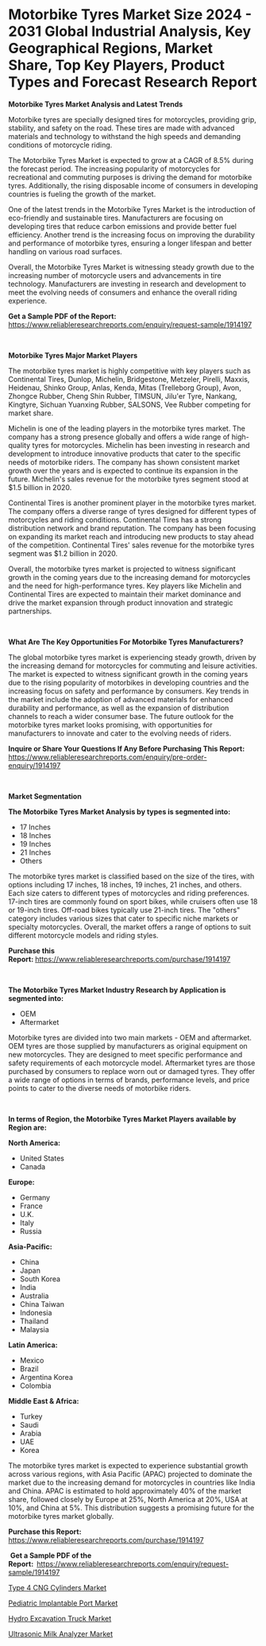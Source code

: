 <p><h1>Motorbike Tyres Market Size 2024 - 2031 Global Industrial Analysis, Key Geographical Regions, Market Share, Top Key Players, Product Types and Forecast Research Report</h1></p><p><strong>Motorbike Tyres Market Analysis and Latest Trends</strong></p>
<p><p>Motorbike tyres are specially designed tires for motorcycles, providing grip, stability, and safety on the road. These tires are made with advanced materials and technology to withstand the high speeds and demanding conditions of motorcycle riding.</p><p>The Motorbike Tyres Market is expected to grow at a CAGR of 8.5% during the forecast period. The increasing popularity of motorcycles for recreational and commuting purposes is driving the demand for motorbike tyres. Additionally, the rising disposable income of consumers in developing countries is fueling the growth of the market.</p><p>One of the latest trends in the Motorbike Tyres Market is the introduction of eco-friendly and sustainable tires. Manufacturers are focusing on developing tires that reduce carbon emissions and provide better fuel efficiency. Another trend is the increasing focus on improving the durability and performance of motorbike tyres, ensuring a longer lifespan and better handling on various road surfaces.</p><p>Overall, the Motorbike Tyres Market is witnessing steady growth due to the increasing number of motorcycle users and advancements in tire technology. Manufacturers are investing in research and development to meet the evolving needs of consumers and enhance the overall riding experience.</p></p>
<p><strong>Get a Sample PDF of the Report:&nbsp;</strong> <a href="https://www.reliableresearchreports.com/enquiry/request-sample/1914197">https://www.reliableresearchreports.com/enquiry/request-sample/1914197</a></p>
<p>&nbsp;</p>
<p><strong>Motorbike Tyres Major Market Players</strong></p>
<p><p>The motorbike tyres market is highly competitive with key players such as Continental Tires, Dunlop, Michelin, Bridgestone, Metzeler, Pirelli, Maxxis, Heidenau, Shinko Group, Anlas, Kenda, Mitas (Trelleborg Group), Avon, Zhongce Rubber, Cheng Shin Rubber, TIMSUN, Jilu'er Tyre, Nankang, Kingtyre, Sichuan Yuanxing Rubber, SALSONS, Vee Rubber competing for market share.</p><p>Michelin is one of the leading players in the motorbike tyres market. The company has a strong presence globally and offers a wide range of high-quality tyres for motorcycles. Michelin has been investing in research and development to introduce innovative products that cater to the specific needs of motorbike riders. The company has shown consistent market growth over the years and is expected to continue its expansion in the future. Michelin's sales revenue for the motorbike tyres segment stood at $1.5 billion in 2020.</p><p>Continental Tires is another prominent player in the motorbike tyres market. The company offers a diverse range of tyres designed for different types of motorcycles and riding conditions. Continental Tires has a strong distribution network and brand reputation. The company has been focusing on expanding its market reach and introducing new products to stay ahead of the competition. Continental Tires' sales revenue for the motorbike tyres segment was $1.2 billion in 2020.</p><p>Overall, the motorbike tyres market is projected to witness significant growth in the coming years due to the increasing demand for motorcycles and the need for high-performance tyres. Key players like Michelin and Continental Tires are expected to maintain their market dominance and drive the market expansion through product innovation and strategic partnerships.</p></p>
<p>&nbsp;</p>
<p><strong>What Are The Key Opportunities For Motorbike Tyres Manufacturers?</strong></p>
<p><p>The global motorbike tyres market is experiencing steady growth, driven by the increasing demand for motorcycles for commuting and leisure activities. The market is expected to witness significant growth in the coming years due to the rising popularity of motorbikes in developing countries and the increasing focus on safety and performance by consumers. Key trends in the market include the adoption of advanced materials for enhanced durability and performance, as well as the expansion of distribution channels to reach a wider consumer base. The future outlook for the motorbike tyres market looks promising, with opportunities for manufacturers to innovate and cater to the evolving needs of riders.</p></p>
<p><strong>Inquire or Share Your Questions If Any Before Purchasing This Report:</strong> <a href="https://www.reliableresearchreports.com/enquiry/pre-order-enquiry/1914197">https://www.reliableresearchreports.com/enquiry/pre-order-enquiry/1914197</a></p>
<p>&nbsp;</p>
<p><strong>Market Segmentation</strong></p>
<p><strong>The Motorbike Tyres Market Analysis by types is segmented into:</strong></p>
<p><ul><li>17 Inches</li><li>18 Inches</li><li>19 Inches</li><li>21 Inches</li><li>Others</li></ul></p>
<p><p>The motorbike tyres market is classified based on the size of the tires, with options including 17 inches, 18 inches, 19 inches, 21 inches, and others. Each size caters to different types of motorcycles and riding preferences. 17-inch tires are commonly found on sport bikes, while cruisers often use 18 or 19-inch tires. Off-road bikes typically use 21-inch tires. The "others" category includes various sizes that cater to specific niche markets or specialty motorcycles. Overall, the market offers a range of options to suit different motorcycle models and riding styles.</p></p>
<p><strong>Purchase this Report:&nbsp;</strong><a href="https://www.reliableresearchreports.com/purchase/1914197">https://www.reliableresearchreports.com/purchase/1914197</a></p>
<p>&nbsp;</p>
<p><strong>The Motorbike Tyres Market Industry Research by Application is segmented into:</strong></p>
<p><ul><li>OEM</li><li>Aftermarket</li></ul></p>
<p><p>Motorbike tyres are divided into two main markets - OEM and aftermarket. OEM tyres are those supplied by manufacturers as original equipment on new motorcycles. They are designed to meet specific performance and safety requirements of each motorcycle model. Aftermarket tyres are those purchased by consumers to replace worn out or damaged tyres. They offer a wide range of options in terms of brands, performance levels, and price points to cater to the diverse needs of motorbike riders.</p></p>
<p>&nbsp;</p>
<p><strong>In terms of Region, the Motorbike Tyres Market Players available by Region are:</strong></p>
<p>
    <p> <strong> North America: </strong>
        <ul>
            <li>United States</li>
            <li>Canada</li>
        </ul>
        </p> 
    <p> <strong> Europe: </strong>
        <ul>
            <li>Germany</li>
            <li>France</li>
            <li>U.K.</li>
            <li>Italy</li>
            <li>Russia</li>
        </ul>
        </p> 
    <p> <strong> Asia-Pacific: </strong>
        <ul>
            <li>China</li>
            <li>Japan</li>
            <li>South Korea</li>
            <li>India</li>
            <li>Australia</li>
            <li>China Taiwan</li>
            <li>Indonesia</li>
            <li>Thailand</li>
            <li>Malaysia</li>
        </ul>
        </p> 
    <p> <strong> Latin America: </strong>
        <ul>
            <li>Mexico</li>
            <li>Brazil</li>
            <li>Argentina Korea</li>
            <li>Colombia</li>
        </ul>
        </p> 
    <p> <strong> Middle East & Africa: </strong>
        <ul>
            <li>Turkey</li>
            <li>Saudi</li>
            <li>Arabia</li>
            <li>UAE</li>
            <li>Korea</li>
        </ul>
    </p>
    </p>
<p><p>The motorbike tyres market is expected to experience substantial growth across various regions, with Asia Pacific (APAC) projected to dominate the market due to the increasing demand for motorcycles in countries like India and China. APAC is estimated to hold approximately 40% of the market share, followed closely by Europe at 25%, North America at 20%, USA at 10%, and China at 5%. This distribution suggests a promising future for the motorbike tyres market globally.</p></p>
<p><strong>Purchase this Report: </strong><a href="https://www.reliableresearchreports.com/purchase/1914197">https://www.reliableresearchreports.com/purchase/1914197</a></p>
<p>&nbsp;<strong>Get a Sample PDF of the Report:&nbsp;&nbsp;</strong><a href="https://www.reliableresearchreports.com/enquiry/request-sample/1914197">https://www.reliableresearchreports.com/enquiry/request-sample/1914197</a></p>
<p><strong></strong></p>
<p><p><a href="https://github.com/mancsybtousav/Market-Research-Report-List-1/blob/main/type-4-cng-cylinders-market.md">Type 4 CNG Cylinders Market</a></p><p><a href="https://view.publitas.com/reportprime-1/pediatric-implantable-port-market-a-comprehensive-report-of-its-market-share-growth-trends-2023-2030/">Pediatric Implantable Port Market</a></p><p><a href="https://github.com/josesg55/Market-Research-Report-List-1/blob/main/hydro-excavation-truck-market.md">Hydro Excavation Truck Market</a></p><p><a href="https://cedar-agate-3da.notion.site/Global-Ultrasonic-Milk-Analyzer-Market-Size-and-Market-Trends-Insights-and-Projections-from-2024-to-ebfc8041f37e43318592692b14802a56">Ultrasonic Milk Analyzer Market</a></p></p>